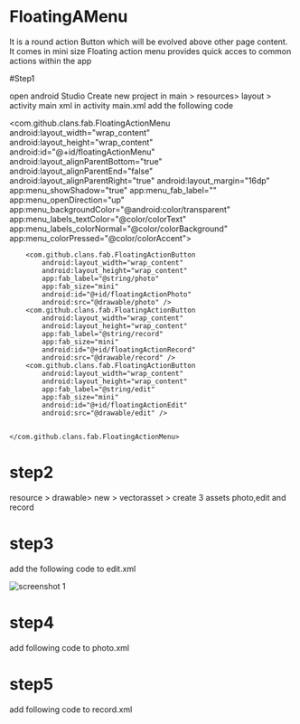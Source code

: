 # FloatingAMenu
It is a round action Button  which will be evolved above other page content. It comes in mini size
Floating action menu provides quick acces to common actions within the app

#Step1 

open android Studio
Create new project
in main > resources> layout > activity main xml 
in activity main.xml  add the following code

<?xml version="1.0" encoding="utf-8"?>
<RelativeLayout xmlns:android="http://schemas.android.com/apk/res/android"
    android:layout_width="match_parent"
    android:layout_height="match_parent"
    xmlns:app="http://schemas.android.com/apk/res-auto">
    <com.github.clans.fab.FloatingActionMenu
        android:layout_width="wrap_content"
        android:layout_height="wrap_content"
        android:id="@+id/floatingActionMenu"
        android:layout_alignParentBottom="true"
        android:layout_alignParentEnd="false"
        android:layout_alignParentRight="true"
        android:layout_margin="16dp"
        app:menu_showShadow="true"
        app:menu_fab_label=""
        app:menu_openDirection="up"
        app:menu_backgroundColor="@android:color/transparent"
        app:menu_labels_textColor="@color/colorText"
        app:menu_labels_colorNormal="@color/colorBackground"
        app:menu_colorPressed="@color/colorAccent">

        <com.github.clans.fab.FloatingActionButton
            android:layout_width="wrap_content"
            android:layout_height="wrap_content"
            app:fab_label="@string/photo"
            app:fab_size="mini"
            android:id="@+id/floatingActionPhoto"
            android:src="@drawable/photo" />
        <com.github.clans.fab.FloatingActionButton
            android:layout_width="wrap_content"
            android:layout_height="wrap_content"
            app:fab_label="@string/record"
            app:fab_size="mini"
            android:id="@+id/floatingActionRecord"
            android:src="@drawable/record" />
        <com.github.clans.fab.FloatingActionButton
            android:layout_width="wrap_content"
            android:layout_height="wrap_content"
            app:fab_label="@string/edit"
            app:fab_size="mini"
            android:id="@+id/floatingActionEdit"
            android:src="@drawable/edit" />


    </com.github.clans.fab.FloatingActionMenu>





</RelativeLayout>

# step2 

resource > drawable> new > vectorasset > create 3 assets
photo,edit and record

# step3

add the following code to edit.xml

![screenshot 1](https://user-images.githubusercontent.com/37542255/48366662-8a92a680-e67c-11e8-9ab4-ecd9dcbd6abb.png)

# step4
add following code to photo.xml


# step5
add following code to record.xml
